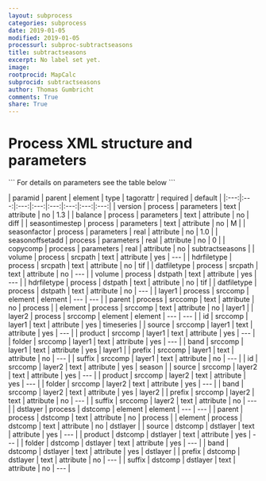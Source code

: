 ```yaml
---
layout: subprocess
categories: subprocess
date: 2019-01-05
modified: 2019-01-05
processurl: subproc-subtractseasons
title: subtractseasons
excerpt: No label set yet.
image: 
rootprocid: MapCalc
subprocid: subtractseasons
author: Thomas Gumbricht
comments: True
share: True
---
```


<h1 class='foot-description'>Process XML structure and parameters</h1>
```
For details on parameters see the table below
<?xml version="1.0" ?>
<process>
  <!--Generated from python-->
  <userproj plotid="yourplotid" projectid="yourprojectid" siteid="yoursiteid" system="systemid" tractid="yourtractid" userid="youruserid"/>
  <period endday="DD" endmonth="MM" endyear="YYYY" seasonendday="DD" seasonendmonth="MM" seasonstartday="DD" seasonstartmonth="MM" startday="DD" startmonth="MM" startyear="YYYY" timestep="timestep"/>
  <parameters balance="txtstring" copycomp="xyz.abc" seasonfactor="xyz.abc" seasonoffsetadd="xyz.abc" seasontimestep="txtstring" version="txtstring"/>
  <srcpath datfiletype="txtstring" hdrfiletype="txtstring" volume="txtstring"/>
  <dstpath datfiletype="txtstring" hdrfiletype="txtstring" volume="txtstring"/>
  <srccomp element="txtstring" parent="txtstring">
    <layer1 band="txtstring" folder="txtstring" id="txtstring" prefix="txtstring" product="txtstring" source="txtstring" suffix="txtstring"/>
    <layer2 band="txtstring" folder="txtstring" id="txtstring" prefix="txtstring" product="txtstring" source="txtstring" suffix="txtstring"/>
  </srccomp>
  <dstcomp element="txtstring" parent="txtstring">
    <dstlayer band="txtstring" folder="txtstring" prefix="txtstring" product="txtstring" source="txtstring" suffix="txtstring"/>
  </dstcomp>
</process>
```

| paramid | parent | element | type | tagorattr | required | default |
|:---:|:---:|:---:|:---:|:---:|:---:|:---:|:---:|
| version | process | parameters | text | attribute | no | 1.3 |
| balance | process | parameters | text | attribute | no | diff |
| seasontimestep | process | parameters | text | attribute | no | M |
| seasonfactor | process | parameters | real | attribute | no | 1.0 |
| seasonoffsetadd | process | parameters | real | attribute | no | 0 |
| copycomp | process | parameters | real | attribute | no | subtractseasons |
| volume | process | srcpath | text | attribute | yes | --- |
| hdrfiletype | process | srcpath | text | attribute | no | tif |
| datfiletype | process | srcpath | text | attribute | no | --- |
| volume | process | dstpath | text | attribute | yes | --- |
| hdrfiletype | process | dstpath | text | attribute | no | tif |
| datfiletype | process | dstpath | text | attribute | no | --- |
| layer1 | process | srccomp | element | element | --- | --- |
| parent | process | srccomp | text | attribute | no | process |
| element | process | srccomp | text | attribute | no | layer1 |
| layer2 | process | srccomp | element | element | --- | --- |
| id | srccomp | layer1 | text | attribute | yes | timeseries |
| source | srccomp | layer1 | text | attribute | yes | --- |
| product | srccomp | layer1 | text | attribute | yes | --- |
| folder | srccomp | layer1 | text | attribute | yes | --- |
| band | srccomp | layer1 | text | attribute | yes | layer1 |
| prefix | srccomp | layer1 | text | attribute | no | --- |
| suffix | srccomp | layer1 | text | attribute | no | --- |
| id | srccomp | layer2 | text | attribute | yes | season |
| source | srccomp | layer2 | text | attribute | yes | --- |
| product | srccomp | layer2 | text | attribute | yes | --- |
| folder | srccomp | layer2 | text | attribute | yes | --- |
| band | srccomp | layer2 | text | attribute | yes | layer2 |
| prefix | srccomp | layer2 | text | attribute | no | --- |
| suffix | srccomp | layer2 | text | attribute | no | --- |
| dstlayer | process | dstcomp | element | element | --- | --- |
| parent | process | dstcomp | text | attribute | no | process |
| element | process | dstcomp | text | attribute | no | dstlayer |
| source | dstcomp | dstlayer | text | attribute | yes | --- |
| product | dstcomp | dstlayer | text | attribute | yes | --- |
| folder | dstcomp | dstlayer | text | attribute | yes | --- |
| band | dstcomp | dstlayer | text | attribute | yes | dstlayer |
| prefix | dstcomp | dstlayer | text | attribute | no | --- |
| suffix | dstcomp | dstlayer | text | attribute | no | --- |
